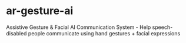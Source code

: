 # ar-gesture-ai
Assistive Gesture &amp; Facial AI Communication System - Help speech-disabled people communicate using hand gestures + facial expressions
